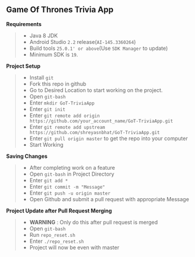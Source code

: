 ## Game Of Thrones Trivia App

 **Requirements**
> - Java 8 JDK
> - Android Studio `2.2` release(`AI-145.3360264`)
> - Build tools `25.0.1' or above`(Use `SDK Manager` to update)
> - Minimum SDK is `19`.

 **Project Setup**
>- Install `git`
>- Fork this repo in github
>- Go to Desired Location to start working on the project.
>- Open `git-bash`
>- Enter `mkdir GoT-TriviaApp`
>- Enter `git init`
>- Enter `git remote add origin https://github.com/your_account_name/GoT-TriviaApp.git`
>- Enter `git remote add upstream https://github.com/shreyasnbhat/GoT-TriviaApp.git`
>- Enter `git pull origin master` to get the repo into your computer
>- Start Working

**Saving Changes**
>- After completing work on a feature
>- Open `git-bash` in Project Directory
>- Enter `git add *`
>- Enter `git commit -m "Message"`
>- Enter `git push -u origin master`
>- Open Github and submit a pull request with appropriate Message

**Project Update after Pull Request Merging**
>- **WARNING** : Only do this after pull request is merged
>- Open `git-bash`
>- Run `repo_reset.sh` 
>- Enter `./repo_reset.sh`
>- Project will now be even with master


